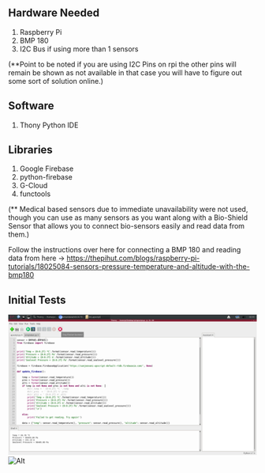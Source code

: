 ## Hardware Needed
1. Raspberry Pi
2. BMP 180
3. I2C Bus if using more than 1 sensors

(**Point to be noted if you are using I2C Pins on rpi the other pins will remain be shown as not available in that case you will have to figure out some sort of solution online.)

## Software
1. Thony Python IDE

## Libraries
1. Google Firebase
2. python-firebase
3. G-Cloud
4. functools

(** Medical based sensors due to immediate unavailability were not used, though you can use as many sensors as you want along with a Bio-Shield Sensor that allows you to connect bio-sensors easily and read data from them.)

Follow the instructions over here for connecting a BMP 180 and reading data from here ->
https://thepihut.com/blogs/raspberry-pi-tutorials/18025084-sensors-pressure-temperature-and-altitude-with-the-bmp180

## Initial Tests
![Alt](https://github.com/amandewatnitrr/A-10-NEXA/blob/main/iot_apscript/2021-02-07-023358_1920x1080_scrot.png)
![Alt](https://github.com/amandewatnitrr/A-10-NEXA/blob/main/iot_apscript/WhatsApp%20Image%202021-02-07%20at%2002.36.51.jpeg)
